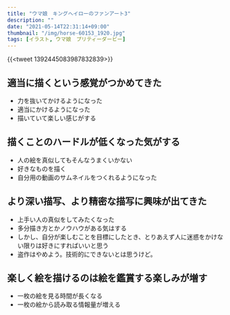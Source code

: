 ```yaml
---
title: "ウマ娘　キングヘイローのファンアート3"
description: ""
date: "2021-05-14T22:31:14+09:00"
thumbnail: "/img/horse-60153_1920.jpg"
tags: [イラスト, ウマ娘　プリティーダービー]
---
```

{{<tweet 1392445083987832839>}}
## 適当に描くという感覚がつかめてきた
- 力を抜いてかけるようになった
- 適当にかけるようになった
- 描いていて楽しい感じがする

## 描くことのハードルが低くなった気がする
- 人の絵を真似してもそんなうまくいかない
- 好きなものを描く
- 自分用の動画のサムネイルをつくれるようになった

## より深い描写、より精密な描写に興味が出てきた
- 上手い人の真似をしてみたくなった
- 多分描き方とかノウハウがある気はする
- しかし、自分が楽しむことを目標にしたとき、とりあえず人に迷惑をかけない限りは好きにすればいいと思う
- 盗作はやめよう。技術的にできないとは思うけど。

## 楽しく絵を描けるのは絵を鑑賞する楽しみが増す
- 一枚の絵を見る時間が長くなる
- 一枚の絵から読み取る情報量が増える

